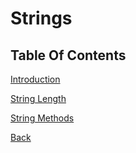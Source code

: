 # Strings

## Table Of Contents
[Introduction](./intro.md)

[String Length](./string_length.md)

[String Methods](./string_methods.md)


[Back](../README.md)

